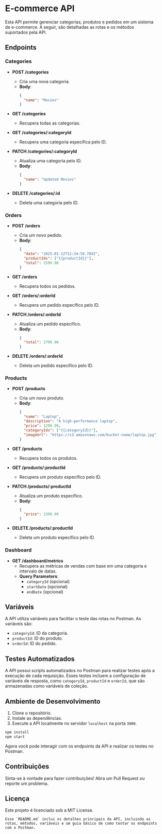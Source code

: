 # E-commerce API

Esta API permite gerenciar categorias, produtos e pedidos em um sistema de e-commerce. A seguir, são detalhadas as rotas e os métodos suportados pela API.

## Endpoints

### Categories

- **POST /categories**
  - Cria uma nova categoria.
  - **Body**:
    ```json
    {
      "name": "Movies"
    }
    ```

- **GET /categories**
  - Recupera todas as categorias.

- **GET /categories/:categoryId**
  - Recupera uma categoria específica pelo ID.

- **PATCH /categories/:categoryId**
  - Atualiza uma categoria pelo ID.
  - **Body**:
    ```json
    {
      "name": "Updated Movies"
    }
    ```

- **DELETE /categories/:id**
  - Deleta uma categoria pelo ID.

### Orders

- **POST /orders**
  - Cria um novo pedido.
  - **Body**:
    ```json
    {
      "date": "2025-01-12T12:34:56.789Z",
      "productIds": ["{{productId}}"],
      "total": 2599.98
    }
    ```

- **GET /orders**
  - Recupera todos os pedidos.

- **GET /orders/:orderId**
  - Recupera um pedido específico pelo ID.

- **PATCH /orders/:orderId**
  - Atualiza um pedido específico.
  - **Body**:
    ```json
    {
      "total": 2799.98
    }
    ```

- **DELETE /orders/:orderId**
  - Deleta um pedido específico pelo ID.

### Products

- **POST /products**
  - Cria um novo produto.
  - **Body**:
    ```json
    {
      "name": "Laptop",
      "description": "A high-performance laptop",
      "price": 1299.99,
      "categoryIds": ["{{categoryId}}"],
      "imageUrl": "https://s3.amazonaws.com/bucket-name/laptop.jpg"
    }
    ```

- **GET /products**
  - Recupera todos os produtos.

- **GET /products/:productId**
  - Recupera um produto específico pelo ID.

- **PATCH /products/:productId**
  - Atualiza um produto específico.
  - **Body**:
    ```json
    {
      "price": 1399.99
    }
    ```

- **DELETE /products/:productId**
  - Deleta um produto específico pelo ID.

### Dashboard

- **GET /dashboard/metrics**
  - Recupera as métricas de vendas com base em uma categoria e intervalo de datas.
  - **Query Parameters**:
    - `categoryId` (opcional)
    - `startDate` (opcional)
    - `endDate` (opcional)

## Variáveis

A API utiliza variáveis para facilitar o teste das rotas no Postman. As variáveis são:

- `categoryId`: ID da categoria.
- `productId`: ID do produto.
- `orderId`: ID do pedido.

## Testes Automatizados

A API possui scripts automatizados no Postman para realizar testes após a execução de cada requisição. Esses testes incluem a configuração de variáveis de resposta, como `categoryId`, `productId` e `orderId`, que são armazenadas como variáveis de coleção.

## Ambiente de Desenvolvimento

1. Clone o repositório.
2. Instale as dependências.
3. Execute a API localmente no servidor `localhost` na porta `3000`.

```bash
npm install
npm start
```
Agora você pode interagir com os endpoints da API e realizar os testes no Postman.

## Contribuições
Sinta-se à vontade para fazer contribuições! Abra um Pull Request ou reporte um problema.

## Licença
Este projeto é licenciado sob a MIT License.
```
Esse `README.md` inclui os detalhes principais da API, incluindo as rotas, métodos, variáveis e um guia básico de como testar os endpoints com o Postman.

```